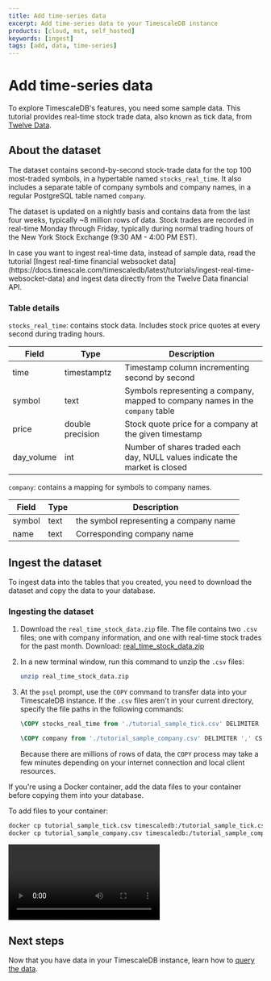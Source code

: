 ```yaml
---
title: Add time-series data
excerpt: Add time-series data to your TimescaleDB instance
products: [cloud, mst, self_hosted]
keywords: [ingest]
tags: [add, data, time-series]
---
```


# Add time-series data

To explore TimescaleDB's features, you need some sample data. This tutorial
provides real-time stock trade data, also known as tick data, from
[Twelve Data][twelve-data].

## About the dataset

The dataset contains second-by-second stock-trade data for the top 100
most-traded symbols, in a hypertable named `stocks_real_time`. It also includes
a separate table of company symbols and company names, in a regular PostgreSQL
table named `company`.

The dataset is updated on a nightly basis and contains data from the last four
weeks, typically ~8 million rows of data. Stock trades are recorded in real-time
Monday through Friday, typically during normal trading hours of the New York Stock
Exchange (9:30&nbsp;AM - 4:00&nbsp;PM EST).

<Highlight type="note">
In case you want to ingest real-time data, instead of sample data,
read the tutorial
[Ingest real-time financial websocket data](https://docs.timescale.com/timescaledb/latest/tutorials/ingest-real-time-websocket-data)
and ingest data directly from the Twelve Data financial API.
</Highlight>

### Table details

`stocks_real_time`: contains stock data. Includes stock price quotes at every
second during trading hours.

|Field|Type|Description|
|-|-|-|
|time|timestamptz|Timestamp column incrementing second by second|
|symbol|text|Symbols representing a company, mapped to company names in the `company` table|
|price|double precision|Stock quote price for a company at the given timestamp|
|day_volume|int|Number of shares traded each day, NULL values indicate the market is closed|

`company`: contains a mapping for symbols to company names.

|Field|Type|Description|
|-|-|-|
|symbol|text|the symbol representing a company name|
|name|text|Corresponding company name|

## Ingest the dataset

To ingest data into the tables that you created, you need to download the
dataset and copy the data to your database.

<Procedure>

### Ingesting the dataset

1.  Download the `real_time_stock_data.zip` file. The file contains two `.csv`
    files; one with company information, and one with real-time stock trades for
    the past month. Download:
    <Tag
    type="download">[real_time_stock_data.zip](https://assets.timescale.com/docs/downloads/get-started/real_time_stock_data.zip)
    </Tag>

1.  In a new terminal window, run this command to unzip the `.csv` files:

    ```bash
    unzip real_time_stock_data.zip
    ```

1.  At the `psql` prompt, use the `COPY` command to transfer data into your
    TimescaleDB instance. If the `.csv` files aren't in your current directory,
    specify the file paths in the following commands:

    ```sql
    \COPY stocks_real_time from './tutorial_sample_tick.csv' DELIMITER ',' CSV HEADER;
    ```

    ```sql
    \COPY company from './tutorial_sample_company.csv' DELIMITER ',' CSV HEADER;
    ```

    Because there are millions of rows of data, the `COPY` process may take a few
    minutes depending on your internet connection and local client resources.

<Highlight type="note">
If you're using a Docker container, add the data files to your container before
copying them into your database.

To add files to your container:

```bash
docker cp tutorial_sample_tick.csv timescaledb:/tutorial_sample_tick.csv
docker cp tutorial_sample_company.csv timescaledb:/tutorial_sample_company.csv
```

</Highlight>

</Procedure>

<Video url="https://www.youtube.com/embed/YwidcyBFgAU"></Video>

## Next steps

Now that you have data in your TimescaleDB instance, learn how to [query the
data][query-data].

[twelve-data]: https://twelvedata.com/
[query-data]: /getting-started/:currentVersion:/query-data/
